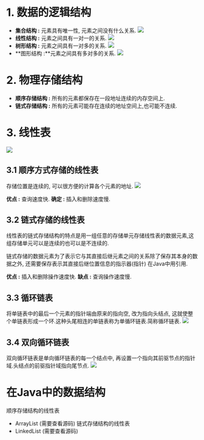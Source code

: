 # 1. 数据的逻辑结构
- **集合结构 :** 元素具有唯一性, 元素之间没有什么关系. 
![](http://i.imgur.com/G32vWn4.png)
- **线性结构 :** 元素之间具有一对一的关系.
![](http://i.imgur.com/MydolKQ.png)
- **树形结构 :** 元素之间具有一对多的关系.
![](http://i.imgur.com/wphxqhB.png)
- **图形结构 :**元素之间具有多对多的关系.
![](http://i.imgur.com/jliNicZ.png)

# 2. 物理存储结构

- **顺序存储结构 :** 所有的元素都保存在一段地址连续的内存空间上.
- **链式存储结构 :** 所有的元素可能存在连续的地址空间上,也可能不连续.


# 3. 线性表
![](http://i.imgur.com/72UYMTk.png)

## 3.1 顺序方式存储的线性表

存储位置是连续的, 可以很方便的计算各个元素的地址.
![](http://i.imgur.com/KAvibm3.png)

**优点 :** 查询速度快.
**确定 :** 插入和删除速度慢.


## 3.2 链式存储的线性表

线性表的链式存储结构的特点是用一组任意的存储单元存储线性表的数据元素,这组存储单元可以是连续的也可以是不连续的.

链式存储的数据元素为了表示它与其直接后继元素之间的关系除了保存其本身的数据之外, 还需要保存表示其直接后继位置信息的指示器(指针) 在Java中用引用.

**优点 :** 插入和删除操作速度快.
**缺点 :** 查询操作速度慢. 

## 3.3 循环链表
将单链表中的最后一个元素的指针端由原来的指向空, 改为指向头结点, 这就使整个单链表形成一个环.这种头尾相连的单链表称为单循环链表.简称循环链表.
![](http://i.imgur.com/kDxen6J.png)

## 3.4 双向循环链表
双向循环链表是单向循环链表的每一个结点中, 再设置一个指向其前驱节点的指针域.头结点的前驱指针域指向尾节点.
![](http://i.imgur.com/xPEIuTr.png)




# 在Java中的数据结构

顺序存储结构的线性表
- ArrayList  (需要查看源码)
链式存储结构的线性表
- LinkedList (需要查看源码)



































































